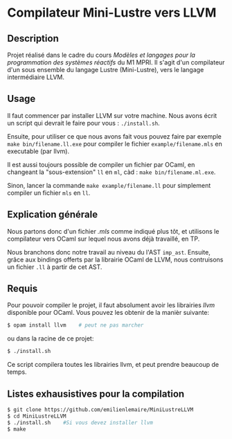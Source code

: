 # Compilateur Mini-Lustre vers LLVM

## Description

Projet réalisé dans le cadre du cours *Modèles et langages pour la programmation des systèmes réactifs*
du M1 MPRI. Il s'agit d'un compilateur d'un sous ensemble du langage Lustre (Mini-Lustre),
vers le langage intermédiaire LLVM.

## Usage

Il faut commencer par installer LLVM sur votre machine.
Nous avons écrit un script qui devrait le faire pour vous : `./install.sh`.

Ensuite, pour utiliser ce que nous avons fait vous pouvez faire par exemple
`make bin/filename.ll.exe` pour compiler le fichier `example/filename.mls` en executable (par llvm).

Il est aussi toujours possible de compiler un fichier par OCaml, en changeant la "sous-extension"
`ll` en `ml`, càd :  `make bin/filename.ml.exe`.

Sinon, lancer la commande `make example/filename.ll` pour simplement compiler un fichier `mls` en `ll`.

## Explication générale

Nous partons donc d'un fichier *.mls* comme indiqué plus tôt, et utilisons le compilateur
vers OCaml sur lequel nous avons déjà travaillé, en TP.

Nous branchons donc notre travail au niveau du l'AST `imp_ast`.
Ensuite, grâce aux bindings offerts par la librairie OCaml de LLVM, nous contruisons
un fichier `.ll` à partir de cet AST.

## Requis

Pour pouvoir compiler le projet, il faut absolument avoir les librairies *llvm* disponible pour
OCaml. Vous pouvez les obtenir de la manièr suivante:
```bash
$ opam install llvm    # peut ne pas marcher
```

ou dans la racine de ce projet:
```bash
$ ./install.sh
```

Ce script compilera toutes les librairies llvm, et peut prendre beaucoup de temps.

## Listes exhausistives pour la compilation

```bash
$ git clone https://github.com/emilienlemaire/MiniLustreLLVM
$ cd MiniLustreLLVM
$ ./install.sh    #Si vous devez installer llvm
$ make
```
